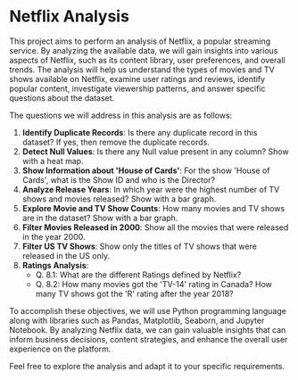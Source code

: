 # Netflix Analysis


This project aims to perform an analysis of Netflix, a popular streaming service. By analyzing the available data, we will gain insights into various aspects of Netflix, such as its content library, user preferences, and overall trends. The analysis will help us understand the types of movies and TV shows available on Netflix, examine user ratings and reviews, identify popular content, investigate viewership patterns, and answer specific questions about the dataset.

The questions we will address in this analysis are as follows:

1. **Identify Duplicate Records**: Is there any duplicate record in this dataset? If yes, then remove the duplicate records.
2. **Detect Null Values**: Is there any Null value present in any column? Show with a heat map.
3. **Show Information about 'House of Cards'**: For the show 'House of Cards', what is the Show ID and who is the Director?
4. **Analyze Release Years**: In which year were the highest number of TV shows and movies released? Show with a bar graph.
5. **Explore Movie and TV Show Counts**: How many movies and TV shows are in the dataset? Show with a bar graph.
6. **Filter Movies Released in 2000**: Show all the movies that were released in the year 2000.
7. **Filter US TV Shows**: Show only the titles of TV shows that were released in the US only.
8. **Ratings Analysis**:
   - Q. 8.1: What are the different Ratings defined by Netflix?
   - Q. 8.2: How many movies got the 'TV-14' rating in Canada? How many TV shows got the 'R' rating after the year 2018?

To accomplish these objectives, we will use Python programming language along with libraries such as Pandas, Matplotlib, Seaborn, and Jupyter Notebook. By analyzing Netflix data, we can gain valuable insights that can inform business decisions, content strategies, and enhance the overall user experience on the platform.

Feel free to explore the analysis and adapt it to your specific requirements.
